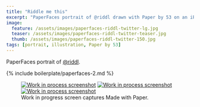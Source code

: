 ```yaml
---
title: "Riddle me this"
excerpt: "PaperFaces portrait of @riddl drawn with Paper by 53 on an iPad."
image: 
  feature: /assets/images/paperfaces-riddl-twitter-lg.jpg
  teaser: /assets/images/paperfaces-riddl-twitter-teaser.jpg
  thumb: /assets/images/paperfaces-riddl-twitter-150.jpg
tags: [portrait, illustration, Paper by 53]
---
```


PaperFaces portrait of [@riddl](http://twitter.com/riddl).

{% include boilerplate/paperfaces-2.md %}

<figure class="third">
  <a href="{{ site.url }}/assets/images/paperfaces-riddl-process-1-lg.jpg"><img src="{{ site.url }}/assets/images/paperfaces-riddl-process-1-600.jpg" alt="Work in process screenshot"></a>
  <a href="{{ site.url }}/assets/images/paperfaces-riddl-process-2-lg.jpg"><img src="{{ site.url }}/assets/images/paperfaces-riddl-process-2-600.jpg" alt="Work in process screenshot"></a>
  <a href="{{ site.url }}/assets/images/paperfaces-riddl-process-3-lg.jpg"><img src="{{ site.url }}/assets/images/paperfaces-riddl-process-3-600.jpg" alt="Work in process screenshot"></a>
  <figcaption>Work in progress screen captures Made with Paper.</figcaption>
</figure>